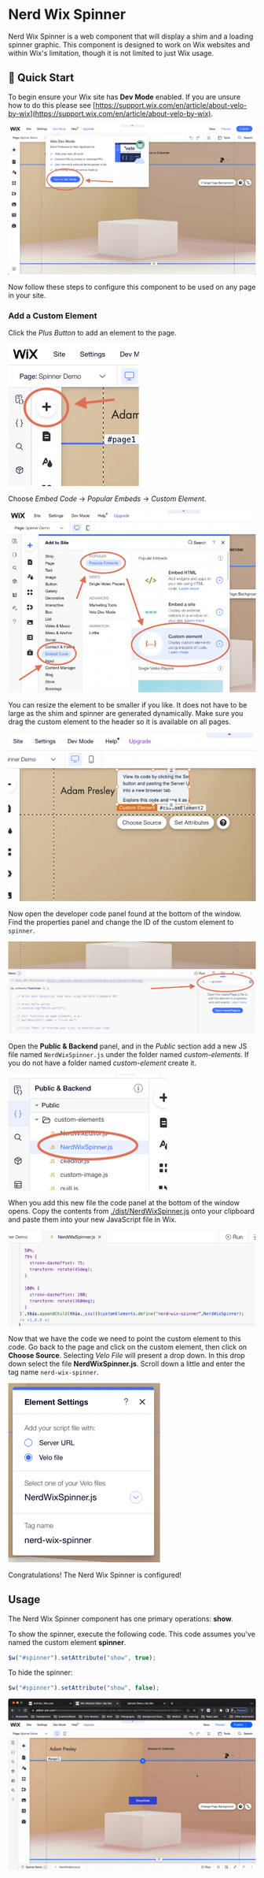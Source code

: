 # Nerd Wix Spinner

Nerd Wix Spinner is a web component that will display a shim and a loading spinner graphic. This component is designed to work on Wix websites and within Wix's limitation, though it is not limited to just Wix usage. 

## 🚀 Quick Start

To begin ensure your Wix site has **Dev Mode** enabled. If you are unsure how to do this please see [https://support.wix.com/en/article/about-velo-by-wix](https://support.wix.com/en/article/about-velo-by-wix). 

![Turn on Velo Screenshot](./screenshots/turn-on-velo.png)

Now follow these steps to configure this component to be used on any page in your site.

### Add a Custom Element

Click the *Plus Button* to add an element to the page.

![Plus Button Screenshot](./screenshots/press-plus-button.png)

Choose *Embed Code* -> *Popular Embeds* -> *Custom Element*.

![Add Custom Element Screenshot](./screenshots/add-custom-element.png)

You can resize the element to be smaller if you like. It does not have to be large as the shim and spinner are generated dynamically. Make sure you drag the custom element to the header so it is available on all pages.

![Screenshot of custom element in header](./screenshots/custom-element-in-header.png)

Now open the developer code panel found at the bottom of the window. Find the properties panel and change the ID of the custom element to `spinner`.

![Rename custom element screenshot](./screenshots/rename-custom-element.png)

Open the **Public & Backend** panel, and in the *Public* section add a new JS file named `NerdWixSpinner.js` under the folder named *custom-elements*. If you do not have a folder named *custom-element* create it.

![Add code file screenshot](./screenshots/add-code-file.png)

When you add this new file the code panel at the bottom of the window opens. Copy the contents from [./dist/NerdWixSpinner.js](./dist/NerdWixSpinner.js) onto your clipboard and paste them into your new JavaScript file in Wix.

![Paste code screenshot](./screenshots/paste-code.png)

Now that we have the code we need to point the custom element to this code. Go back to the page and click on the custom element, then click on **Choose Source**. Selecting *Velo File* will present a drop down. In this drop down select the file **NerdWixSpinner.js**. Scroll down a little and enter the tag name `nerd-wix-spinner`.

![Element settings screenshot](./screenshots/element-settings.png)

Congratulations! The Nerd Wix Spinner is configured!

## Usage

The Nerd Wix Spinner component has one primary operations: **show**.

To show the spinner, execute the following code. This code assumes you've named the custom element **spinner**.

```js
$w("#spinner").setAttribute("show", true);
```

To hide the spinner:

```js
$w("#spinner").setAttribute("show", false);
```

![Demo](./screenshots/demo.gif)
